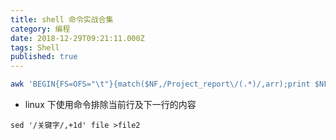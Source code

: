 ```yaml
---
title: shell 命令实战合集
category: 编程
date: 2018-12-29T09:21:11.000Z
tags: Shell
published: true
---
```



```bash
awk 'BEGIN{FS=OFS="\t"}{match($NF,/Project_report\/(.*)/,arr);print $NF=arr[1];print "#"$0}' project_report_bef180601.txt
```

- linux 下使用命令排除当前行及下一行的内容
```shell
sed '/关键字/,+1d' file >file2
```

